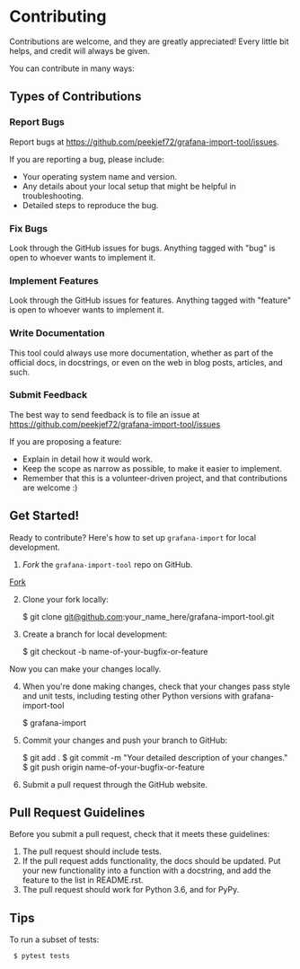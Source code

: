 # Contributing

Contributions are welcome, and they are greatly appreciated! Every
little bit helps, and credit will always be given. 

You can contribute in many ways:

## Types of Contributions

### Report Bugs

Report bugs at https://github.com/peekjef72/grafana-import-tool/issues.

If you are reporting a bug, please include:

* Your operating system name and version.
* Any details about your local setup that might be helpful in troubleshooting.
* Detailed steps to reproduce the bug.

### Fix Bugs

Look through the GitHub issues for bugs. Anything tagged with "bug"
is open to whoever wants to implement it.

### Implement Features

Look through the GitHub issues for features. Anything tagged with "feature"
is open to whoever wants to implement it.

### Write Documentation

This tool could always use more documentation, whether as part of the 
official docs, in docstrings, or even on the web in blog posts,
articles, and such.

### Submit Feedback

The best way to send feedback is to file an issue at https://github.com/peekjef72/grafana-import-tool/issues

If you are proposing a feature:

* Explain in detail how it would work.
* Keep the scope as narrow as possible, to make it easier to implement.
* Remember that this is a volunteer-driven project, and that contributions
  are welcome :)

## Get Started!

Ready to contribute? Here's how to set up `grafana-import` for
local development.

1. _Fork_ the `grafana-import-tool` repo on GitHub.

 [Fork](https://github.com/peekjef72/grafana-import-tool/fork)

2. Clone your fork locally:

    $ git clone git@github.com:your_name_here/grafana-import-tool.git

3. Create a branch for local development:

    $ git checkout -b name-of-your-bugfix-or-feature

Now you can make your changes locally.

4. When you're done making changes, check that your changes pass style and unit
   tests, including testing other Python versions with grafana-import-tool

    $ grafana-import

5. Commit your changes and push your branch to GitHub:

    $ git add .
    $ git commit -m "Your detailed description of your changes."
    $ git push origin name-of-your-bugfix-or-feature

6. Submit a pull request through the GitHub website.

## Pull Request Guidelines

Before you submit a pull request, check that it meets these guidelines:

1. The pull request should include tests.
2. If the pull request adds functionality, the docs should be updated. Put
   your new functionality into a function with a docstring, and add the
   feature to the list in README.rst.
3. The pull request should work for Python 3.6, and for PyPy.

## Tips

To run a subset of tests:

	 $ pytest tests
